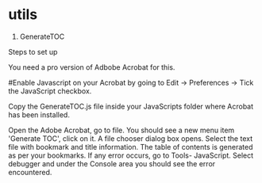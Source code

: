 # utils

1. GenerateTOC 

Steps to set up

You need a pro version of Adbobe Acrobat for this.

#Enable Javascript on your Acrobat by going to Edit -> Preferences -> Tick the JavaScript checkbox.


Copy the GenerateTOC.js file inside your JavaScripts folder where Acrobat has been installed.

Open the Adobe Acrobat, go to file.
You should see a new menu item 'Generate TOC', click on it.
A file chooser dialog box opens. Select the text file with bookmark and title information.
The table of contents is generated as per your bookmarks.
If any error occurs, go to Tools- JavaScript. Select debugger and under the Console area you should see the error encountered.
